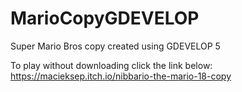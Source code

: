 # MarioCopyGDEVELOP
Super Mario Bros copy created using GDEVELOP 5

To play without downloading click the link below:
https://macieksep.itch.io/nibbario-the-mario-18-copy
